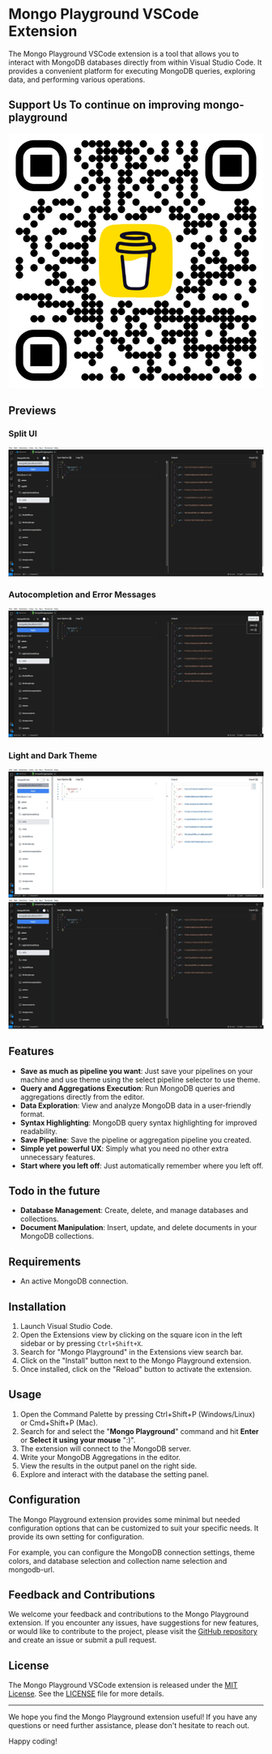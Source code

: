# Mongo Playground VSCode Extension

The Mongo Playground VSCode extension is a tool that allows you to interact with MongoDB databases directly from within Visual Studio Code. It provides a convenient platform for executing MongoDB queries, exploring data, and performing various operations.

## Support Us To continue on improving mongo-playground

![Support](./bmc_qr.png)

## Previews

### Split UI

![PreviewOne](./p11.webp)

### Autocompletion and Error Messages

![PreviewTwo](./p33.webp)

### Light and Dark Theme

![PreviewThree](./p22.webp)
![PreviewThree](./p11.webp)

## Features

- **Save as much as pipeline you want**: Just save your pipelines on your machine and use theme using the select pipeline selector to use theme.
- **Query and Aggregations Execution**: Run MongoDB queries and aggregations directly from the editor.
- **Data Exploration**: View and analyze MongoDB data in a user-friendly format.
- **Syntax Highlighting**: MongoDB query syntax highlighting for improved readability.
- **Save Pipeline**: Save the pipeline or aggregation pipeline you created.
- **Simple yet powerful UX**: Simply what you need no other extra unnecessary features.
- **Start where you left off**: Just automatically remember where you left off.

## Todo in the future

- **Database Management**: Create, delete, and manage databases and collections.
- **Document Manipulation**: Insert, update, and delete documents in your MongoDB collections.

## Requirements

- An active MongoDB connection.

## Installation

1. Launch Visual Studio Code.
2. Open the Extensions view by clicking on the square icon in the left sidebar or by pressing `Ctrl+Shift+X`.
3. Search for "Mongo Playground" in the Extensions view search bar.
4. Click on the "Install" button next to the Mongo Playground extension.
5. Once installed, click on the "Reload" button to activate the extension.

## Usage

1. Open the Command Palette by pressing Ctrl+Shift+P (Windows/Linux) or Cmd+Shift+P (Mac).
2. Search for and select the "**Mongo Playground**" command and hit **Enter** or **Select it using your mouse** ":)".
3. The extension will connect to the MongoDB server.
4. Write your MongoDB Aggregations in the editor.
5. View the results in the output panel on the right side.
6. Explore and interact with the database the setting panel.

## Configuration

The Mongo Playground extension provides some minimal but needed configuration options that can be customized to suit your specific needs. It provide its own setting for configuration.

For example, you can configure the MongoDB connection settings, theme colors, and database selection and collection name selection and mongodb-url.

## Feedback and Contributions

We welcome your feedback and contributions to the Mongo Playground extension. If you encounter any issues, have suggestions for new features, or would like to contribute to the project, please visit the [GitHub repository](https://github.com/your-repo/mongo-playground) and create an issue or submit a pull request.

## License

The Mongo Playground VSCode extension is released under the [MIT License](https://opensource.org/licenses/MIT). See the [LICENSE](LICENSE) file for more details.

---

We hope you find the Mongo Playground extension useful! If you have any questions or need further assistance, please don't hesitate to reach out.

Happy coding!
